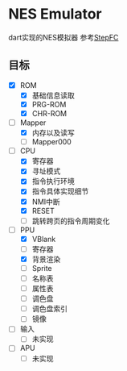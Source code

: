 # NES Emulator

dart实现的NES模拟器
参考[StepFC](https://github.com/dustpg/StepFC)

## 目标

- [x] ROM
  - [x] 基础信息读取
  - [x] PRG-ROM
  - [x] CHR-ROM
- [ ] Mapper
  - [x] 内存以及读写
  - [ ] Mapper000
- [ ] CPU
  - [x] 寄存器
  - [x] 寻址模式
  - [x] 指令执行环境
  - [x] 指令具体实现细节
  - [x] NMI中断
  - [x] RESET
  - [ ] 跳转跨页的指令周期变化
- [ ] PPU
  - [x] VBlank
  - [ ] 寄存器
  - [x] 背景渲染
  - [ ] Sprite
  - [ ] 名称表
  - [ ] 属性表
  - [ ] 调色盘
  - [ ] 调色盘索引
  - [ ] 镜像
- [ ] 输入
  - [ ] 未实现
- [ ] APU
  - [ ] 未实现
